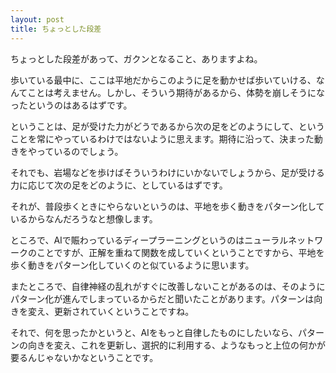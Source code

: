 ```yaml
---
layout: post
title: ちょっとした段差
---
```


ちょっとした段差があって、ガクンとなること、ありますよね。

歩いている最中に、ここは平地だからこのように足を動かせば歩いていける、なんてことは考えません。しかし、そういう期待があるから、体勢を崩しそうになったというのはあるはずです。

ということは、足が受けた力がどうであるから次の足をどのようにして、ということを常にやっているわけではないように思えます。期待に沿って、決まった動きをやっているのでしょう。

それでも、岩場などを歩けばそういうわけにいかないでしょうから、足が受ける力に応じて次の足をどのように、としているはずです。

それが、普段歩くときにやらないというのは、平地を歩く動きをパターン化しているからなんだろうなと想像します。

ところで、AIで賑わっているディープラーニングというのはニューラルネットワークのことですが、正解を重ねて関数を成していくということですから、平地を歩く動きをパターン化していくのと似ているように思います。

またところで、自律神経の乱れがすぐに改善しないことがあるのは、そのようにパターン化が進んでしまっているからだと聞いたことがあります。パターンは向きを変え、更新されていくということですね。

それで、何を思ったかというと、AIをもっと自律したものにしたいなら、パターンの向きを変え、これを更新し、選択的に利用する、ようなもっと上位の何かが要るんじゃないかなということです。
